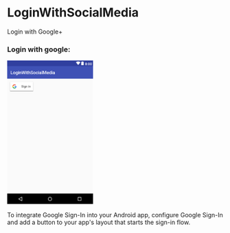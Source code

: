 # LoginWithSocialMedia
Login with Google+


### Login with google:
<img src="Images/Capture.png" width=200>


To integrate Google Sign-In into your Android app, configure Google Sign-In and add a button to your app's layout that starts the sign-in flow.
